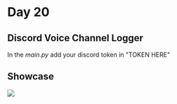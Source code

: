 # Day 20

## Discord Voice Channel Logger
In the *main.py* add your discord token in "TOKEN HERE"
## Showcase

![](discord_logger.gif)

